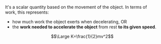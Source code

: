 It's a scalar quantity based on the movement of the object.
In terms of work, this represents:
- how much work the object exerts when decelerating, OR
- the **work needed to accelerate the object** from rest **to its given speed**.

$$\Large K=\frac{1}{2}mv^2$$
